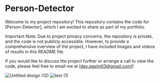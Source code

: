 # Person-Detector
Welcome to my project repository! This repository contains the code for [Person-Detector], which I am excited to share as part of my portfolio.

Important Note: Due to project privacy concerns, the repository is private, and the code is not publicly accessible. However, to provide
a comprehensive overview of the project, I have included Images and videos of results in this README file.

If you would like to discuss the project further or arrange a call to view the code, please feel free to email me at [dev.qasim03@gmail.com]!

 ![Untitled design (12)](https://github.com/user-attachments/assets/fe01ab0d-2ef7-4028-a9dc-7bd91fe3ddd9)
 ![test (1)](https://github.com/user-attachments/assets/118e6a08-084a-4e35-a502-815a73339974)

